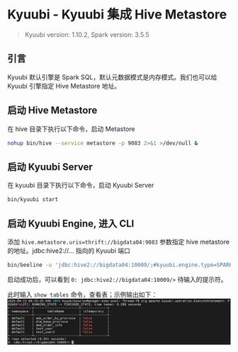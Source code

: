 # Kyuubi - Kyuubi 集成 Hive Metastore  

>Kyuubi version: 1.10.2, Spark version: 3.5.5 

## 引言  
Kyuubi 默认引擎是 Spark SQL，默认元数据模式是内存模式。我们也可以给 Kyuubi 引擎指定 Hive Metastore 地址。    

## 启动 Hive Metastore  
在 hive 目录下执行以下命令，启动 Metastore    
```bash
nohup bin/hive --service metastore -p 9083 2>&1 >/dev/null &
```

## 启动 Kyuubi Server
在 kyuubi 目录下执行以下命令，启动 Kyuubi Server  
```bash
bin/kyuubi start
```

## 启动 Kyuubi Engine, 进入 CLI  
添加 `hive.metastore.uris=thrift://bigdata04:9083` 参数指定 hive metastore 的地址。jdbc:hive2://... 指向的 Kyuubi 端口
```bash
bin/beeline -u 'jdbc:hive2://bigdata04:10009/;#kyuubi.engine.type=SPARK_SQL;spark.master=yarn;spark.submit.deployMode=cluster;hive.metastore.uris=thrift://bigdata04:9083' -n root
```  

启动成功后，可以看到 `0: jdbc:hive2://bigdata04:10009/>` 待输入的提示符。 

此时输入 `show tables` 命令，查看表；示例输出如下：     
![linkhivemetastore01](images/linkhivemetastore01.png)   

